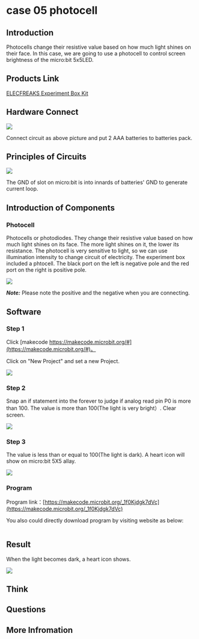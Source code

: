 # case 05 photocell 

## Introduction ##

 Photocells change their resistive value based on how much light shines on their face. In this case, we are going to use a photocell to control screen brightness of the micro:bit 5x5LED.

## Products Link

[ELECFREAKS Experiment Box Kit](https://www.elecfreaks.com/experiment-box-for-micro-bit.html)

## Hardware Connect ##

![](./images/YlThssw.png)

 Connect circuit as above picture and put 2 AAA batteries to batteries pack.

## Principles of Circuits ##

![](./images/Baf6k1C.png)

 The GND of slot on micro:bit is into innards of batteries' GND to generate current loop.

## Introduction of Components ##

### Photocell ###
 Photocells or photodiodes. They change their resistive value based on how much light shines on its face. The more light shines on it, the lower its resistance. The photocell is very sensitive to light, so we can use illumination intensity to change circuit of electricity.
 The experiment box included a phtocell. The black port on the left is negative pole and the red port on the right is positive pole.

![](./images/E1kmQUI.jpg)

***Note:*** Please note the positive and the negative when you are connecting.

## Software

### Step 1

 Click [makecode https://makecode.microbit.org/#](https://makecode.microbit.org/#)。

 Click on "New Project" and set a new Project.

![](./images/t34k5Zb.png)

### Step 2

 Snap an if statement into the forever to judge if analog read pin P0 is more than 100.
 The value is more than 100(The light is very bright）.
 Clear screen.

![](./images/Ll1nPCC.png)

### Step 3

 The value is less than or equal to 100(The light is dark).
 A heart icon will show on micro:bit 5X5 allay.

![](./images/5WMWzWe.png)

### Program

 Program link：[https://makecode.microbit.org/_1f0Kjdgk7dVc](https://makecode.microbit.org/_1f0Kjdgk7dVc)

 You also could directly download program by visiting website as below:

<div style="position:relative;height:0;paddingbottom:70%;overflow:hidden;"><iframe style="position:absolute;top:0;left:0;width:100%;height:100%;" src="https://makecode.microbit.org/#pub:_1f0Kjdgk7dVc" frameborder="0" sandbox="allowpopups allowforms allowscripts allowsameorigin"></iframe></div>  


## Result

 When the light becomes dark, a heart icon shows.

![](./images/C577PsC.gif)

## Think



## Questions



## More Infromation  


